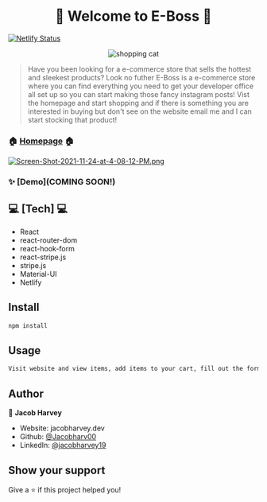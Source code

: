 <h1 align="center">👋 Welcome to E-Boss 👋</h1>
<p>
</p>

[![Netlify Status](https://api.netlify.com/api/v1/badges/98e2bcfc-c99e-458e-8a8a-c6c387049610/deploy-status)](https://app.netlify.com/sites/eboss/deploys)

<p align="center">
  <img src="https://media.giphy.com/media/5wG597QP1fjG7xIfte/giphy.gif" alt="shopping cat"/>
<p>
  
   > Have you been looking for a e-commerce store that sells the hottest and sleekest products? Look no futher E-Boss is a e-commerce store where you can find everything you need to get your developer office all set up so you can start making those fancy instagram posts! Vist the homepage and start shopping and if there is something you are interested in buying but don't see on the website email me and I can start stocking that product! 

### 🏠 [Homepage](https://eboss.netlify.app) 🏠
  
[![Screen-Shot-2021-11-24-at-4-08-12-PM.png](https://i.postimg.cc/B6Q6V7LZ/Screen-Shot-2021-11-24-at-4-08-12-PM.png)](https://postimg.cc/yJtsJPy2)

### ✨ [Demo](COMING SOON!)
  
## 💻 [Tech] 💻 
<ul>
  <li>React</li>
  <li>react-router-dom</li>
  <li>react-hook-form</li>
  <li>react-stripe.js</li>
  <li>stripe.js</li>
  <li>Material-UI</li>
  <li>Netlify</li>
</ul>

## Install

```sh
npm install
```

## Usage

```sh
Visit website and view items, add items to your cart, fill out the forms for shipping and payment and receive an email about your order. NOT a real e-commerce site and you will not receive any packages. You can use 4242 4242 4242 4242 04/24 42424 for the payment process to make a mock payment.
```

## Author

👤 **Jacob Harvey**

* Website: jacobharvey.dev
* Github: [@Jacobharv00](https://github.com/Jacobharv00)
* LinkedIn: [@jacobharvey19](https://linkedin.com/in/jacobharvey19)

## Show your support

Give a ⭐️ if this project helped you!
